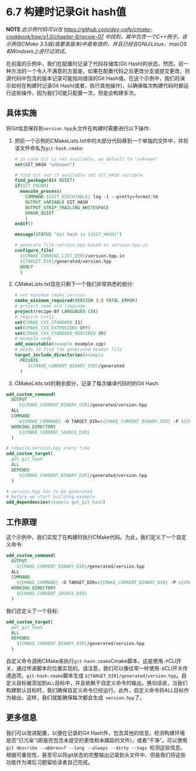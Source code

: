# 6.7 构建时记录Git hash值

**NOTE**:*此示例代码可以在 https://github.com/dev-cafe/cmake-cookbook/tree/v1.0/chapter-6/recipe-07 中找到，其中包含一个C++例子。该示例在CMake 3.5版(或更高版本)中是有效的，并且已经在GNU/Linux、macOS和Windows上进行过测试。*

在前面的示例中，我们在配置时记录了代码存储库(Git Hash)的状态。然而，前一种方法的一个令人不满意的方面是，如果在配置代码之后更改分支或提交更改，则源代码中包含的版本记录可能指向错误的Git Hash值。在这个示例中，我们将演示如何在构建时记录Git Hash(或者，执行其他操作)，以确保每次构建代码时都运行这些操作，因为我们可能只配置一次，但是会构建多次。

## 具体实施

将Git信息保存到`version.hpp`头文件在构建时需要进行以下操作:

1. 把前一个示例的CMakeLists.txt中的大部分代码移到一个单独的文件中，并将该文件命名为`git-hash.cmake`:

   ```cmake
   # in case Git is not available, we default to "unknown"
   set(GIT_HASH "unknown")
   
   # find Git and if available set GIT_HASH variable
   find_package(Git QUIET)
   if(GIT_FOUND)
     execute_process(
       COMMAND ${GIT_EXECUTABLE} log -1 --pretty=format:%h
       OUTPUT_VARIABLE GIT_HASH
       OUTPUT_STRIP_TRAILING_WHITESPACE
       ERROR_QUIET
       )
   endif()
   
   message(STATUS "Git hash is ${GIT_HASH}")
   
   # generate file version.hpp based on version.hpp.in
   configure_file(
     ${CMAKE_CURRENT_LIST_DIR}/version.hpp.in
     ${TARGET_DIR}/generated/version.hpp
     @ONLY
     )
   ```

2. CMakeLists.txt现在只剩下一个我们非常熟悉的部分:

   ```cmake
   # set minimum cmake version
   cmake_minimum_required(VERSION 3.5 FATAL_ERROR)
   # project name and language
   project(recipe-07 LANGUAGES CXX)
   # require C++11
   set(CMAKE_CXX_STANDARD 11)
   set(CMAKE_CXX_EXTENSIONS OFF)
   set(CMAKE_CXX_STANDARD_REQUIRED ON)
   # example code
   add_executable(example example.cpp)
   # needs to find the generated header file
   target_include_directories(example
     PRIVATE
     	${CMAKE_CURRENT_BINARY_DIR}/generated
     )
   ```

3.  CMakeLists.txt的剩余部分，记录了每次编译代码时的Git Hash:

   ```cmake
   add_custom_command(
     OUTPUT
     	${CMAKE_CURRENT_BINARY_DIR}/generated/version.hpp
     ALL
     COMMAND
     	${CMAKE_COMMAND} -D TARGET_DIR=${CMAKE_CURRENT_BINARY_DIR} -P ${CMAKE_CURRENT_SOURCE_DIR}/git-hash.cmake
     WORKING_DIRECTORY
     	${CMAKE_CURRENT_SOURCE_DIR}
     )
   
   # rebuild version.hpp every time
   add_custom_target(
     get_git_hash
     ALL
     DEPENDS
     	${CMAKE_CURRENT_BINARY_DIR}/generated/version.hpp
     )
   
   # version.hpp has to be generated
   # before we start building example
   add_dependencies(example get_git_hash)
   ```

## 工作原理

这个示例中，我们实现了在构建时执行CMake代码。为此，我们定义了一个自定义命令:

```cmake
add_custom_command(
  OUTPUT
  	${CMAKE_CURRENT_BINARY_DIR}/generated/version.hpp
  ALL
  COMMAND
  	${CMAKE_COMMAND} -D TARGET_DIR=${CMAKE_CURRENT_BINARY_DIR} -P ${CMAKE_CURRENT_SOURCE_DIR}/git-hash.cmake
  WORKING_DIRECTORY
  	${CMAKE_CURRENT_SOURCE_DIR}
  )
```

我们还定义了一个目标:

```cmake
add_custom_target(
  get_git_hash
  ALL
  DEPENDS
  	${CMAKE_CURRENT_BINARY_DIR}/generated/version.hpp
  )
```

自定义命令调用CMake来执行`git-hash.cmake`Cmake脚本。这是使用`-P`CLI开关，通过传递脚本的位置实现的。请注意，我们可以像往常一样使用`-D`CLI开关传递选项。`git-hash.cmake`脚本生成
` ${TARGET_DIR}/generated/version.hpp `。自定义目标被添加到`ALL`目标中，并且依赖于自定义命令的输出。换句话说，当我们构建默认目标时，我们确保自定义命令已经运行。此外，自定义命令将ALL目标作为输出。这样，我们就能确保每次都会生成` version.hpp`了。

## 更多信息

我们可以改进配置，以便在记录的Git Hash外，包含其他的信息。检测构建环境是否“已污染”(即是否包含未提交的更改和未跟踪的文件)，或者“干净”。可以使用`git describe --abbrev=7 --long
--always --dirty --tags `检测这些信息。根据可重现性，甚至可以将git状态的完整输出记录到头文件中，但是我们将这些功能作为课后习题留给读者自己完成。